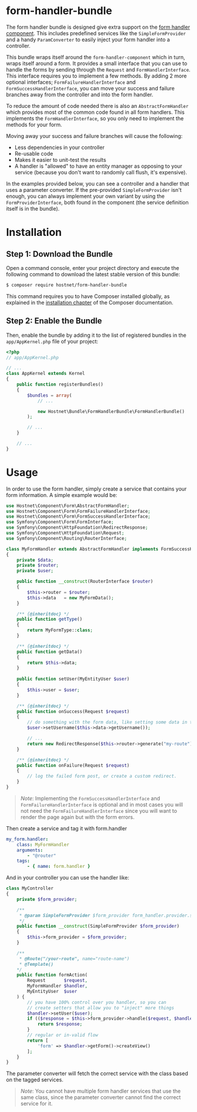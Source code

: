 form-handler-bundle
===================
The form handler bundle is designed give extra support on the [form handler component](https://github.com/hostnet/form-handler-component). This includes predefined services like the `SimpleFormProvider` and a handy `ParamConverter` to easily inject your form handler into a controller.

This bundle wraps itself around the `form-handler-component` which in turn, wraps itself around a form. It provides a small interface that you can use to handle the forms by sending through the `Request` and `FormHandlerInterface`. This interface requires you to implement a few methods. By adding 2 more optional interfaces; `FormFailureHandlerInterface` and `FormSuccessHandlerInterface`, you can move your success and failure branches away from the controller and into the form handler.

To reduce the amount of code needed there is also an `AbstractFormHandler` which provides most of the common code found in all form handlers. This implements the `FormHandlerInterface`, so you only need to implement the methods for your form.

Moving away your success and failure branches will cause the following:
 - Less dependencies in your controller
 - Re-usable code
 - Makes it easier to unit-test the results
 - A handler is "allowed" to have an entity manager as opposing to your service (because you don't want to randomly call flush, it's expensive).

In the examples provided below, you can see a controller and a handler that uses a parameter converter. If the pre-provided `SimpleFormProvider` isn't enough, you can always implement your own variant by using the `FormProviderInterface`, both found in the component (the service definition itself is in the bundle).

# Installation

## Step 1: Download the Bundle

Open a command console, enter your project directory and execute the
following command to download the latest stable version of this bundle:

```bash
$ composer require hostnet/form-handler-bundle
```

This command requires you to have Composer installed globally, as explained
in the [installation chapter](https://getcomposer.org/doc/00-intro.md)
of the Composer documentation.

## Step 2: Enable the Bundle

Then, enable the bundle by adding it to the list of registered bundles
in the `app/AppKernel.php` file of your project:

```php
<?php
// app/AppKernel.php

// ...
class AppKernel extends Kernel
{
    public function registerBundles()
    {
        $bundles = array(
            // ...

            new Hostnet\Bundle\FormHandlerBundle\FormHandlerBundle()
        );

        // ...
    }

    // ...
}
```

# Usage

In order to use the form handler, simply create a service that contains your form information. A simple example would be:
```php
use Hostnet\Component\Form\AbstractFormHandler;
use Hostnet\Component\Form\FormFailureHandlerInterface;
use Hostnet\Component\Form\FormSuccessHandlerInterface;
use Symfony\Component\Form\FormInterface;
use Symfony\Component\HttpFoundation\RedirectResponse;
use Symfony\Component\HttpFoundation\Request;
use Symfony\Component\Routing\RouterInterface;

class MyFormHandler extends AbstractFormHandler implements FormSuccessHandlerInterface, FormFailureHandlerInterface
{
    private $data;
    private $router;
    private $user;

    public function __construct(RouterInterface $router)
    {
        $this->router = $router;
        $this->data   = new MyFormData();
    }

    /** {@inheritdoc} */
    public function getType()
    {
        return MyFormType::class;
    }

    /** {@inheritdoc} */
    public function getData()
    {
        return $this->data;
    }
    
    public function setUser(MyEntityUser $user)
    {
        $this->user = $user;
    }

    /** {@inheritdoc} */
    public function onSuccess(Request $request)
    {
        // do something with the form data, like setting some data in the user
        $user->setUsername($this->data->getUsername());

        // ...
        return new RedirectResponse($this->router->generate("my-route"));
    }

    /** {@inheritdoc} */
    public function onFailure(Request $request)
    {
        // log the failed form post, or create a custom redirect.
    }
}
```

>*Note*: Implementing the `FormSuccessHandlerInterface` and `FormFailureHandlerInterface` is optional and in most cases you will not need the `FormFailureHandlerInterface` since you will want to render the page again but with the form errors.


Then create a service and tag it with form.handler
```yaml
my_form.handler:
    class: MyFormHandler
    arguments:
        - "@router"
    tags:
        - { name: form.handler }
```

And in your controller you can use the handler like:
```php
class MyController
{
    private $form_provider;

    /**
     * @param SimpleFormProvider $form_provider form_handler.provider.simple 
     */
    public function __construct(SimpleFormProvider $form_provider)
    {
        $this->form_provider = $form_provider;
    }

    /**
     * @Route("/your-route", name="route-name")
     * @Template()
    */
    public function formAction(
        Request       $request,
        MyFormHandler $handler,
        MyEntityUser  $user
    ) {
        // you have 100% control over you handler, so you can
        // create setters that allow you to "inject" more things
        $handler->setUser($user);
        if (($response = $this->form_provider->handle($request, $handler)) instanceof RedirectResponse) {
            return $response;
        }
        // regular or in-valid flow
        return [
            'form' => $handler->getForm()->createView()
        ];
    }
}
```

The parameter converter will fetch the correct service with the class based on the tagged services.

>*Note*: You cannot have multiple form handler services that use the same class, since the parameter converter cannot find the correct service for it.
